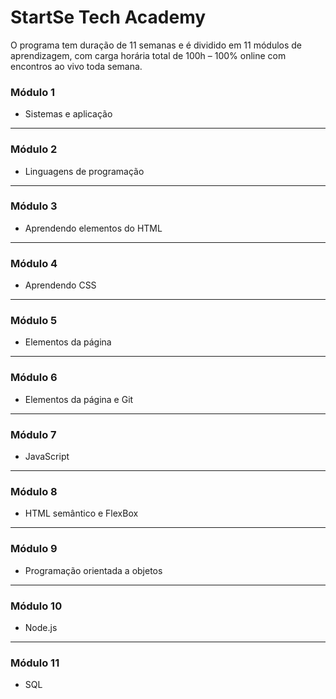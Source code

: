 # StartSe Tech Academy
O programa tem duração de 11 semanas e é dividido em 11 módulos de aprendizagem, com carga horária total de 100h – 100% online com encontros ao vivo toda semana.

### Módulo 1
- Sistemas e aplicação

***

### Módulo 2
- Linguagens de programação

***

### Módulo 3

- Aprendendo elementos do HTML

***

### Módulo 4

- Aprendendo CSS

***

### Módulo 5

- Elementos da página

****

### Módulo 6

- Elementos da página e Git

****

### Módulo 7

- JavaScript

****

### Módulo 8

- HTML semântico e FlexBox

****

### Módulo 9

- Programação orientada a objetos

****

### Módulo 10

- Node.js

****

### Módulo 11

- SQL